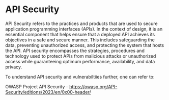 # API Security

API Security refers to the practices and products that are used to secure application programming interfaces (APIs). In the context of design, it is an essential component that helps ensure that a deployed API achieves its objectives in a safe and secure manner. This includes safeguarding the data, preventing unauthorized access, and protecting the system that hosts the API. API security encompasses the strategies, procedures and technology used to protect APIs from malicious attacks or unauthorized access while guaranteeing optimum performance, availability, and data privacy.

To understand API security and vulnerabiltiies further, one can refer to:

OWASP Project API Security - https://owasp.org/API-Security/editions/2023/en/0x00-header/
